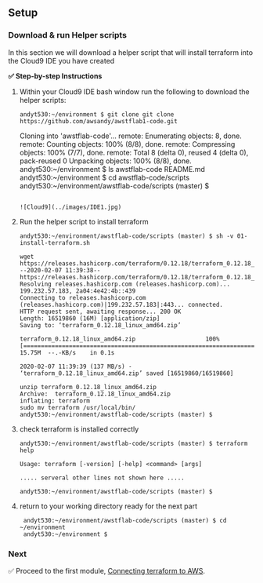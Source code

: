 ## Setup

### Download & run Helper scripts

In this section we will download a helper script that will install terraform into the Cloud9 IDE you have created



**:white_check_mark: Step-by-step Instructions**

1. Within your Cloud9 IDE bash window run the following to download the helper scripts:


    ```console
    andyt530:~/environment $ git clone git clone https://github.com/awsandy/awstflab1-code.git
    ```
    
    Cloning into 'awstflab-code'...
    remote: Enumerating objects: 8, done.
    remote: Counting objects: 100% (8/8), done.
    remote: Compressing objects: 100% (7/7), done.
    remote: Total 8 (delta 0), reused 4 (delta 0), pack-reused 0
    Unpacking objects: 100% (8/8), done.
    andyt530:~/environment $ ls
    awstflab-code  README.md
    andyt530:~/environment $ cd awstflab-code/scripts
    andyt530:~/environment/awstflab-code/scripts (master) $ 
    ```

    ![Cloud9](../images/IDE1.jpg)

2. Run the helper script to install terraform

    ```
    andyt530:~/environment/awstflab-code/scripts (master) $ sh -v 01-install-terraform.sh
    ```
    ```
    wget https://releases.hashicorp.com/terraform/0.12.18/terraform_0.12.18_linux_amd64.zip
    --2020-02-07 11:39:38--  https://releases.hashicorp.com/terraform/0.12.18/terraform_0.12.18_linux_amd64.zip
    Resolving releases.hashicorp.com (releases.hashicorp.com)... 199.232.57.183, 2a04:4e42:4b::439
    Connecting to releases.hashicorp.com (releases.hashicorp.com)|199.232.57.183|:443... connected.
    HTTP request sent, awaiting response... 200 OK
    Length: 16519860 (16M) [application/zip]
    Saving to: ‘terraform_0.12.18_linux_amd64.zip’

    terraform_0.12.18_linux_amd64.zip                    100%[===================================================================================================================>]  15.75M  --.-KB/s    in 0.1s    

    2020-02-07 11:39:39 (137 MB/s) - ‘terraform_0.12.18_linux_amd64.zip’ saved [16519860/16519860]

    unzip terraform_0.12.18_linux_amd64.zip
    Archive:  terraform_0.12.18_linux_amd64.zip
    inflating: terraform               
    sudo mv terraform /usr/local/bin/
    andyt530:~/environment/awstflab-code/scripts (master) $ 
    ```

3. check terraform is installed correctly

    ```
    andyt530:~/environment/awstflab-code/scripts (master) $ terraform help
    ```
    ```
    Usage: terraform [-version] [-help] <command> [args]

    ..... serveral other lines not shown here .....

    andyt530:~/environment/awstflab-code/scripts (master) $ 
    ```

4. return to your working directory ready for the next part
   ```
    andyt530:~/environment/awstflab-code/scripts (master) $ cd ~/environment
    andyt530:~/environment $ 
   ```

### Next

:white_check_mark: Proceed to the first module, [Connecting terraform to AWS](../first_steps).



